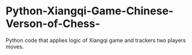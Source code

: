 # Python-Xiangqi-Game-Chinese-Verson-of-Chess-
Python code that applies logic of Xiangqi game and trackers two players moves.
